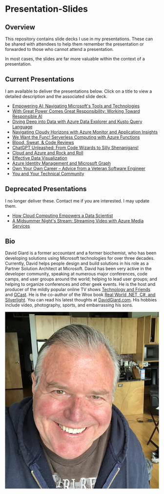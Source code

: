 # Presentation-Slides

## Overview

This repository contains slide decks I use in my presentations. These can be shared with attendees to help them remember the presentation or forwarded to those who cannot attend a presentation. 

In most cases, the slides are far more valuable within the context of a presentation.

## Current Presentations

I am available to deliver the presentations below. Click on a title to view a detailed description and the associated slide deck.

- [Empowering AI: Navigating Microsoft's Tools and Technologies](./tree/main/presentations/AI-and-Microsoft)
- [With Great Power Comes Great Responsibility: Working Toward Responsible AI](https://github.com/DavidGiard/Presentation-Slides/presentations/tree/main/Responsible%20AI)
- [Diving Deep into Data with Azure Data Explorer and Kusto Query Language](https://github.com/DavidGiard/Presentation-Slides/presentations/tree/main/ADX-and-KQL)
- [Navigating Cloudy Horizons with Azure Monitor and Application Insights](https://github.com/DavidGiard/Presentation-Slides/presentations/tree/main/Azure%20Monitor%20and%20App%20Insights)
- [We Want the Func! Serverless Computing with Azure Functions](https://github.com/DavidGiard/Presentation-Slides/presentations/tree/main/Azure-Functions)
- [Blood, Sweat, & Code Reviews](https://github.com/DavidGiard/Presentation-Slides/presentations/tree/main/Blood-Sweat-and-Code-Reviews)
- [ChatGPT Unleashed: From Code Wizards to Silly Shenanigans!](https://github.com/DavidGiard/Presentation-Slides/presentations/tree/main/ChatGPT)
- [Cloud and Azure and Rock and Roll](https://github.com/DavidGiard/Presentation-Slides/presentations/tree/main/Cloud-And-Azure-And-Rock-And-Roll)
- [Effective Data Visualization](https://github.com/DavidGiard/Presentation-Slides/presentations/tree/main/Data-Visualization)
- [Azure Identity Management and Microsoft Graph](https://github.com/DavidGiard/Presentation-Slides/presentations/tree/main/MS-Graph-and-Identity-Management)
- [Own Your Own Career – Advice from a Veteran Software Engineer](https://github.com/DavidGiard/Presentation-Slides/presentations/tree/main/Own-Your-Own-Career)
- [You and Your Technical Community](https://github.com/DavidGiard/Presentation-Slides/presentations/tree/main/You-and-Your-Technical-Community)

## Deprecated Presentations

I no longer deliver these. Contact me if you are interested. I may update them.

- [How Cloud Computing Empowers a Data Scientist](https://github.com/DavidGiard/Presentation-Slides/presentations/tree/main/How-Cloud-Computing-Empowers-a-Data-Scientist)
- [A Midsummer Night's Stream: Streaming Video with Azure Media Services](https://github.com/DavidGiard/Presentation-Slides/presentations/tree/main/Azure-Media-Services)

## Bio

David Giard is a former accountant and a former biochemist, who has been developing solutions using Microsoft technologies for over three decades.  Currently, David helps people design and build solutions in his role as a Partner Solution Architect at Microsoft. David has been very active in the developer community, speaking at numerous major conferences, code camps, and user groups around the world; helping to lead user groups; and helping to organize conferences and other geek events. He is the host and producer of the mildly popular online TV shows [Technology and Friends](http://technologyandfriends.com) and [GCast](https://aka.ms/gcast).  He is the co-author of the Wrox book [Real World .NET, C#, and Silverlight](https://www.amazon.com/Real-World-NET-Silverlight-Indispensible/dp/1118021967/). You can read his latest thoughts at [DavidGiard.com](https://davidgiard.com).  His hobbies include video, photography, sports, and embarrassing his sons.

![David Giard](./images/David2020.jpeg)
